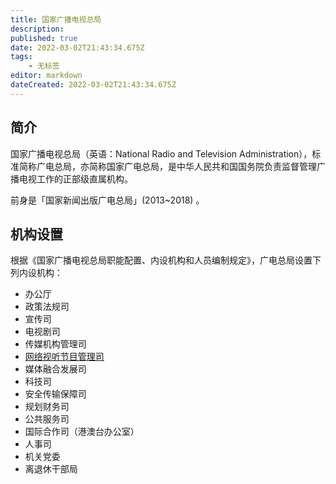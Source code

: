 ```yaml
---
title: 国家广播电视总局
description:
published: true
date: 2022-03-02T21:43:34.675Z
tags:
    - 无标签
editor: markdown
dateCreated: 2022-03-02T21:43:34.675Z
---
```


## 简介

国家广播电视总局（英语：National Radio and Television Administration），标准简称广电总局，亦简称国家广电总局，是中华人民共和国国务院负责监督管理广播电视工作的正部级直属机构。

前身是「国家新闻出版广电总局」(2013~2018) 。

## 机构设置

根据《国家广播电视总局职能配置、内设机构和人员编制规定》，广电总局设置下列内设机构：

+ 办公厅
+ 政策法规司
+ 宣传司
+ 电视剧司
+ 传媒机构管理司
+ [网络视听节目管理司](/rule/国家广播电视总局/网络视听节目管理司/index.md)
+ 媒体融合发展司
+ 科技司
+ 安全传输保障司
+ 规划财务司
+ 公共服务司
+ 国际合作司（港澳台办公室）
+ 人事司
+ 机关党委
+ 离退休干部局
